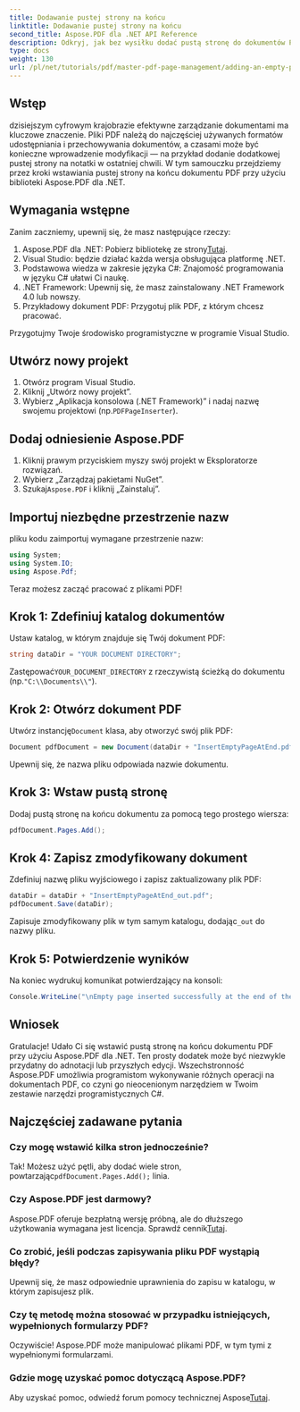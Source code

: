 ```yaml
---
title: Dodawanie pustej strony na końcu
linktitle: Dodawanie pustej strony na końcu
second_title: Aspose.PDF dla .NET API Reference
description: Odkryj, jak bez wysiłku dodać pustą stronę do dokumentów PDF za pomocą biblioteki Aspose.PDF dla .NET. Ten samouczek krok po kroku przeprowadzi Cię przez proces, od skonfigurowania środowiska programistycznego po wprowadzenie niezbędnych zmian w kodzie.
type: docs
weight: 130
url: /pl/net/tutorials/pdf/master-pdf-page-management/adding-an-empty-page-at-end/
---
```

## Wstęp

dzisiejszym cyfrowym krajobrazie efektywne zarządzanie dokumentami ma kluczowe znaczenie. Pliki PDF należą do najczęściej używanych formatów udostępniania i przechowywania dokumentów, a czasami może być konieczne wprowadzenie modyfikacji — na przykład dodanie dodatkowej pustej strony na notatki w ostatniej chwili. W tym samouczku przejdziemy przez kroki wstawiania pustej strony na końcu dokumentu PDF przy użyciu biblioteki Aspose.PDF dla .NET.

## Wymagania wstępne

Zanim zaczniemy, upewnij się, że masz następujące rzeczy:

1.  Aspose.PDF dla .NET: Pobierz bibliotekę ze strony[Tutaj](https://releases.aspose.com/pdf/net/).
2. Visual Studio: będzie działać każda wersja obsługująca platformę .NET.
3. Podstawowa wiedza w zakresie języka C#: Znajomość programowania w języku C# ułatwi Ci naukę.
4. .NET Framework: Upewnij się, że masz zainstalowany .NET Framework 4.0 lub nowszy.
5. Przykładowy dokument PDF: Przygotuj plik PDF, z którym chcesz pracować.

Przygotujmy Twoje środowisko programistyczne w programie Visual Studio.

## Utwórz nowy projekt

1. Otwórz program Visual Studio.
2. Kliknij „Utwórz nowy projekt”.
3.  Wybierz „Aplikacja konsolowa (.NET Framework)” i nadaj nazwę swojemu projektowi (np.`PDFPageInserter`).

## Dodaj odniesienie Aspose.PDF

1. Kliknij prawym przyciskiem myszy swój projekt w Eksploratorze rozwiązań.
2. Wybierz „Zarządzaj pakietami NuGet”.
3.  Szukaj`Aspose.PDF` i kliknij „Zainstaluj”.

## Importuj niezbędne przestrzenie nazw

pliku kodu zaimportuj wymagane przestrzenie nazw:

```csharp
using System;
using System.IO;
using Aspose.Pdf;
```

Teraz możesz zacząć pracować z plikami PDF!

## Krok 1: Zdefiniuj katalog dokumentów

Ustaw katalog, w którym znajduje się Twój dokument PDF:

```csharp
string dataDir = "YOUR DOCUMENT DIRECTORY";
```

 Zastępować`YOUR_DOCUMENT_DIRECTORY` z rzeczywistą ścieżką do dokumentu (np.`"C:\\Documents\\"`).

## Krok 2: Otwórz dokument PDF

 Utwórz instancję`Document` klasa, aby otworzyć swój plik PDF:

```csharp
Document pdfDocument = new Document(dataDir + "InsertEmptyPageAtEnd.pdf");
```

Upewnij się, że nazwa pliku odpowiada nazwie dokumentu.

## Krok 3: Wstaw pustą stronę

Dodaj pustą stronę na końcu dokumentu za pomocą tego prostego wiersza:

```csharp
pdfDocument.Pages.Add();
```

## Krok 4: Zapisz zmodyfikowany dokument

Zdefiniuj nazwę pliku wyjściowego i zapisz zaktualizowany plik PDF:

```csharp
dataDir = dataDir + "InsertEmptyPageAtEnd_out.pdf";
pdfDocument.Save(dataDir);
```

 Zapisuje zmodyfikowany plik w tym samym katalogu, dodając`_out` do nazwy pliku.

## Krok 5: Potwierdzenie wyników

Na koniec wydrukuj komunikat potwierdzający na konsoli:

```csharp
Console.WriteLine("\nEmpty page inserted successfully at the end of the document.\nFile saved at " + dataDir);
```

## Wniosek

Gratulacje! Udało Ci się wstawić pustą stronę na końcu dokumentu PDF przy użyciu Aspose.PDF dla .NET. Ten prosty dodatek może być niezwykle przydatny do adnotacji lub przyszłych edycji. Wszechstronność Aspose.PDF umożliwia programistom wykonywanie różnych operacji na dokumentach PDF, co czyni go nieocenionym narzędziem w Twoim zestawie narzędzi programistycznych C#.

## Najczęściej zadawane pytania

### Czy mogę wstawić kilka stron jednocześnie?
 Tak! Możesz użyć pętli, aby dodać wiele stron, powtarzając`pdfDocument.Pages.Add();` linia.

### Czy Aspose.PDF jest darmowy?
 Aspose.PDF oferuje bezpłatną wersję próbną, ale do dłuższego użytkowania wymagana jest licencja. Sprawdź cennik[Tutaj](https://purchase.aspose.com/buy).

### Co zrobić, jeśli podczas zapisywania pliku PDF wystąpią błędy?
Upewnij się, że masz odpowiednie uprawnienia do zapisu w katalogu, w którym zapisujesz plik.

### Czy tę metodę można stosować w przypadku istniejących, wypełnionych formularzy PDF?
Oczywiście! Aspose.PDF może manipulować plikami PDF, w tym tymi z wypełnionymi formularzami.

### Gdzie mogę uzyskać pomoc dotyczącą Aspose.PDF?
 Aby uzyskać pomoc, odwiedź forum pomocy technicznej Aspose[Tutaj](https://forum.aspose.com/c/pdf/10).